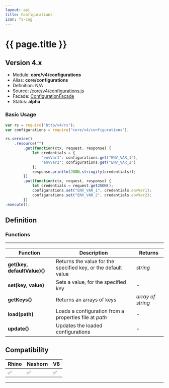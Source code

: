 ```yaml
---
layout: api
title: Configurations
icon: fa-cog
---
```


{{ page.title }}
===

Version 4.x
---

- Module: **core/v4/configurations**
- Alias: **core/configurations**
- Definition: N/A
- Source: [/core/v4/configurations.js](https://github.com/dirigiblelabs/api-core/blob/master/core/v4/configurations.js)
- Facade: [ConfigurationFacade](https://github.com/eclipse/dirigible/blob/master/modules/commons/commons-config/src/main/java/org/eclipse/dirigible/commons/config/Configuration.java)
- Status: **alpha**

### Basic Usage

```javascript
var rs = require("http/v4/rs");
var configurations = require("core/v4/configurations");

rs.service()
    .resource("")
        .get(function(ctx, request, response) {
            let credentials = {
                "envVar1": configurations.get("ENV_VAR_1"),
                "envVar2": configurations.get("ENV_VAR_2")
            };
            response.println(JSON.stringify(credentials));
        })
        .put(function(ctx, request, response) {
            let credentials = request.getJSON();
            configurations.set("ENV_VAR_1", credentials.envVar1);
            configurations.set("ENV_VAR_2", credentials.envVar2);
        })
.execute();

```



Definition
---

### Functions

---

Function     | Description | Returns
------------ | ----------- | --------
**get(key, defaultValue)()** | Returns the value for the specified key, or the default value | *string*
**set(key, value)** | Sets a value, for the specified key | *-*
**getKeys()** | Returns an arrays of keys | *array of string*
**load(path)** | Loads a configuration from a properties file at *path* | *-* 
**update()** | Updates the loaded configurations | *-*


Compatibility
---

Rhino | Nashorn | V8
----- | ------- | --------
 ✅  | ✅  | ✅

---
